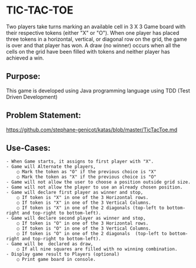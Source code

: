 # TIC-TAC-TOE

   Two players take turns marking an available cell in 3 X 3 Game board with their respective tokens (either "X" or "O"). When one player has placed three tokens in a horizontal, vertical, or diagonal row on the grid, the game is over and that player has won. A draw (no winner) occurs when all the cells on the grid have been filled with tokens and neither player has achieved a win.

## Purpose:

  This game is developed using Java programming language using TDD (Test Driven Development)

## Problem Statement:

   https://github.com/stephane-genicot/katas/blob/master/TicTacToe.md

## Use-Cases:

	- When Game starts, it assigns to first player with "X".
	- Game will Alternate the players, 
		○ Mark the token as "O" if the previous choice is "X"
		○ Mark the token as "X" if the previous choice is "O"
	- Game will not allow the user to choose a position outside grid size.
	- Game will not allow the player to use an already chosen position.
	- Game will declare first player as winner and stop,
		○ If token is "X" in one of the 3 Horizontal rows.
		○ If token is "X" in one of the 3 Vertical Columns.
		○ If token is "X" in one of the 2 diagonals (top-left to bottom-right and top-right to bottom-left).
	- Game will declare second player as winner and stop,
		○ If token is "O" in one of the 3 Horizontal rows.
		○ If token is "O" in one of the 3 Vertical Columns.
		○ If token is "O" in one of the 2 diagonals  (top-left to bottom-right and top-right to bottom-left).
	- Game will be  declared as draw,
		○ If all nine squares are filled with no winning combination.
	- Display game result to Players (optional)
		○ Print game board in console.
